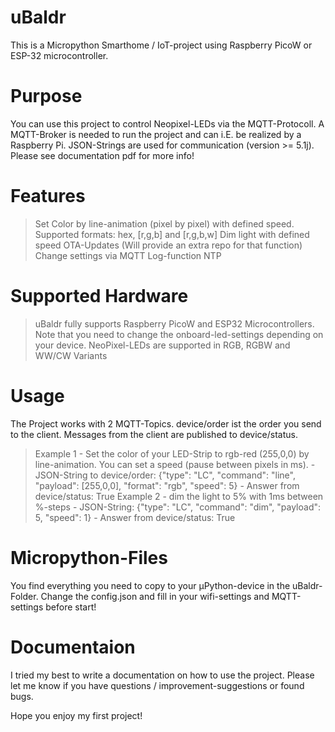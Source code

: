 # uBaldr
This is a Micropython Smarthome / IoT-project using Raspberry PicoW or ESP-32 microcontroller.

# Purpose
You can use this project to control Neopixel-LEDs via the MQTT-Protocoll. A MQTT-Broker is needed to run the project and can i.E. be realized by a Raspberry Pi.
JSON-Strings are used for communication (version >= 5.1j). Please see documentation pdf for more info!

# Features
> Set Color by line-animation (pixel by pixel) with defined speed. Supported formats: hex, [r,g,b] and [r,g,b,w]
> Dim light with defined speed
> OTA-Updates (Will provide an extra repo for that function)
> Change settings via MQTT
> Log-function
> NTP

# Supported Hardware
> uBaldr fully supports Raspberry PicoW and ESP32 Microcontrollers. Note that you need to change the onboard-led-settings depending on your device.
> NeoPixel-LEDs are supported in RGB, RGBW and WW/CW Variants

# Usage
The Project works with 2 MQTT-Topics. device/order ist the order you send to the client. Messages from the client are published to device/status.
  > Example 1 - Set the color of your LED-Strip to rgb-red (255,0,0) by line-animation. You can set a speed (pause between pixels in ms).
    - JSON-String to device/order: {"type": "LC", "command": "line", "payload": [255,0,0], "format": "rgb", "speed": 5}
    - Answer from device/status: True
  > Example 2 - dim the light to 5% with 1ms between %-steps
    - JSON-String: {"type": "LC", "command": "dim", "payload": 5, "speed": 1}
    - Answer from device/status: True

# Micropython-Files
You find everything you need to copy to your µPython-device in the uBaldr-Folder.
Change the config.json and fill in your wifi-settings and MQTT-settings before start!

# Documentaion
I tried my best to write a documentation on how to use the project.
Please let me know if you have questions / improvement-suggestions or found bugs. 

Hope you enjoy my first project!
